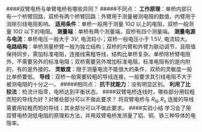 ####双臂电桥与单臂电桥有哪些异同？
#####不同点：
**工作原理**：单桥内部只有一个桥臂回路，双桥有两个桥臂回路：外臂用于测量被测电阻的数值，内臂用于消除引线电阻影响。
**适用条件**：单桥一般用于测量 $10\Omega$ 以上的电阻，双桥一般测量 $10\Omega$ 以下的电阻。
**测量端**：单桥有两个测量端，双桥有四个测量端。
**测量电源与电流**：单桥电压一般大于 $3V,$ 电流较小；双桥一般电压小于 $1.5V,$ 电流较大。
**电路结构**：单桥测量桥臂一般为独立结构；双桥的内臂和外臂为联动调节，且阻值保持同步，需加标准电阻，连接线需粗导线，结构比单桥复杂。单桥除桥臂电阻外，不需要另外的标准电阻；双桥需要另外增加标准电阻，标准电阻有的是内附的，有的是外接的。
**灵敏度**：限于测量电流不能很大的条件，双桥的灵敏度一般比单桥要低。
**导线**：双桥一般需要较粗的导线连接，一般要求其引线电阻不大于被测电阻的十分之一。
#####相同点：
**抗干扰能力**：没有明显区别。
**利用了比较法**：检流计指零，电桥达到平衡状态。
####双臂电桥连线时，哪些部分用较粗而短的导线为好？对哪些部分可以不做此要求？
将双臂电桥与 $R_N,R_x$ 连接的导线需要用较粗而短的导线；其余部分可以不做此要求。
####实验小结
学习会了用双臂电桥测低电阻的原理和方法，并用双臂电桥发测量了铝、铜、铁三种导体的电阻率。
